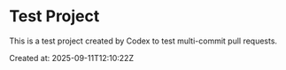 # Test Project

This is a test project created by Codex to test multi-commit pull requests.

Created at: 2025-09-11T12:10:22Z
